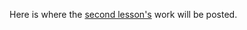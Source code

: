 Here is where the [second lesson's](https://github.com/bigdata-mindstorms/jekyll-playground/tree/gh-pages/public/ontouchstart/2016/04/20) work will be posted.
